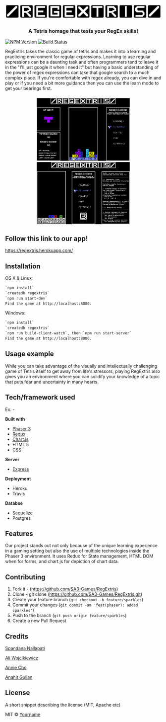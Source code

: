 
<h1 align="center">
  <img src="https://github.com/SA3-Games/RegExtris/blob/master/public/assets/spritesheets/REGEXTRISbw2.png" alt="RegExtris" width="800">
</h1>


<h3 align="center">A Tetris homage that tests your RegEx skills!</h3>

[![NPM Version][npm-image]][npm-url]
[![Build Status][travis-image]][travis-url] 

RegExtris takes the classic game of tetris and makes it into a learning and practicing environment for regular expressions. Learning to use regular expressions can be a daunting task and often programmers tend to leave it in the "I'll just google it when I need it" but having a basic understanding of the power of regex expressions can take that google search to a much complex place. If you're comfortable with regex already, you can dive in and play or if you need a bit more guidance then you can use the learn mode to get your bearings first.
<h3 align="center"><img src="https://github.com/SA3-Games/RegExtris/blob/master/public/assets/sprites/MainTutorial3.png" alt="RegExtris" width="300">               <img src="https://github.com/SA3-Games/RegExtris/blob/master/public/assets/sprites/LearnModeTutorial2.png" alt="RegExtris" width="300"></h3>

## Follow this link to our app!

https://regextris.herokuapp.com/

## Installation

OS X & Linux:

```sh
`npm install`
`createdb regextris`
`npm run start-dev`
Find the game at http://localhost:8080. 
```

Windows:

```sh
`npm install`
`createdb regextris`
`npm run build-client-watch`, then `npm run start-server`
Find the game at http://localhost:8080. 

```

## Usage example

While you can take advantage of the visually and intellectually challenging game of Tetris itself to get away from life's stressors, playing RegExtris also gives you an environment where you can solidify your knowledge of a topic that puts fear and uncertainty in many hearts. 

## Tech/framework used
Ex. -

<b>Built with</b>
- [Phaser 3](https://phaser.io/)
- [Redux](https://redux.js.org/)
- [Chart.js](https://www.chartjs.org/)
- HTML 5
- CSS

<b>Server</b>
- [Express](https://expressjs.com/)

<b>Deployment</b>
- Heroku
- Travis

<b>Databse</b>
- Sequelize
- Postgres


## Features

Our project stands out not only because of the unique learning experience in a gaming setting but also the use of multiple technologies inside the Phaser 3 environment. It uses Redux for State management, HTML DOM when for forms, and chart.js for depiction of chart data.


## Contributing

1. Fork it - (<https://github.com/SA3-Games/RegExtris>)
2. Clone - git clone (<https://github.com/SA3-Games/RegExtris.git>)
3. Create your feature branch (`git checkout -b feature/sparkles`)
3. Commit your changes (`git commit -am 'feat(phaser): added sparkles'`)
4. Push to the branch (`git push origin feature/sparkles`)
5. Create a new Pull Request

## Credits

[Spandana Nallapati](https://github.com/drsnallapati)

[Ali Wojcikiewicz](https://github.com/aliwojo)

[Annie Cho](https://github.com/skai233)

[Anahit Gulian](https://github.com/sathytrench)


## License
A short snippet describing the license (MIT, Apache etc)

MIT © [Yourname]()



<!-- Markdown link & img dfn's -->
[npm-image]: https://img.shields.io/npm/v/datadog-metrics.svg?style=flat-square
[npm-url]: https://npmjs.org/package/datadog-metrics 
[travis-image]: https://img.shields.io/travis/dbader/node-datadog-metrics/master.svg?style=flat-square
[travis-url]: https://travis-ci.org/dbader/node-datadog-metrics
[wiki]: https://github.com/yourname/yourproject/wiki

